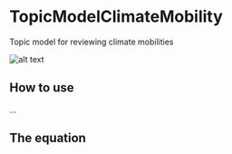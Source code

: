 # TopicModelClimateMobility
Topic model for reviewing climate mobilities


![alt text](https://github.com/geoliz/TopicModelClimateMobility/blob/master/WordCloud.jpg)

## How to use 
...

## The equation 
